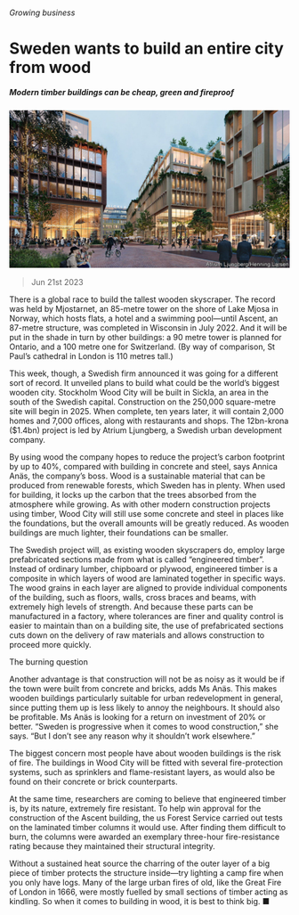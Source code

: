 ###### Growing business

# Sweden wants to build an entire city from wood 

##### Modern timber buildings can be cheap, green and fireproof 

![image](images/20230624_STP504.jpg) 

> Jun 21st 2023 

There is a global race to build the tallest wooden skyscraper. The record was held by Mjostarnet, an 85-metre tower on the shore of Lake Mjosa in Norway, which hosts flats, a hotel and a swimming pool—until Ascent, an 87-metre structure, was completed in Wisconsin in July 2022. And it will be put in the shade in turn by other buildings: a 90 metre tower is planned for Ontario, and a 100 metre one for Switzerland. (By way of comparison, St Paul’s cathedral in London is 110 metres tall.)

This week, though, a Swedish firm announced it was going for a different sort of record. It unveiled plans to build what could be the world’s biggest wooden city. Stockholm Wood City will be built in Sickla, an area in the south of the Swedish capital. Construction on the 250,000 square-metre site will begin in 2025. When complete, ten years later, it will contain 2,000 homes and 7,000 offices, along with restaurants and shops. The 12bn-krona ($1.4bn) project is led by Atrium Ljungberg, a Swedish urban development company.

By using wood the company hopes to reduce the project’s carbon footprint by up to 40%, compared with building in concrete and steel, says Annica Anäs, the company’s boss. Wood is a sustainable material that can be produced from renewable forests, which Sweden has in plenty. When used for building, it locks up the carbon that the trees absorbed from the atmosphere while growing. As with other modern construction projects using timber, Wood City will still use some concrete and steel in places like the foundations, but the overall amounts will be greatly reduced. As wooden buildings are much lighter, their foundations can be smaller.

The Swedish project will, as existing wooden skyscrapers do, employ large prefabricated sections made from what is called “engineered timber”. Instead of ordinary lumber, chipboard or plywood, engineered timber is a composite in which layers of wood are laminated together in specific ways. The wood grains in each layer are aligned to provide individual components of the building, such as floors, walls, cross braces and beams, with extremely high levels of strength. And because these parts can be manufactured in a factory, where tolerances are finer and quality control is easier to maintain than on a building site, the use of prefabricated sections cuts down on the delivery of raw materials and allows construction to proceed more quickly.

The burning question

Another advantage is that construction will not be as noisy as it would be if the town were built from concrete and bricks, adds Ms Anäs. This makes wooden buildings particularly suitable for urban redevelopment in general, since putting them up is less likely to annoy the neighbours. It should also be profitable. Ms Anäs is looking for a return on investment of 20% or better. “Sweden is progressive when it comes to wood construction,” she says. “But I don’t see any reason why it shouldn’t work elsewhere.” 

The biggest concern most people have about wooden buildings is the risk of fire. The buildings in Wood City will be fitted with several fire-protection systems, such as sprinklers and flame-resistant layers, as would also be found on their concrete or brick counterparts. 

At the same time, researchers are coming to believe that engineered timber is, by its nature, extremely fire resistant. To help win approval for the construction of the Ascent building, the us Forest Service carried out tests on the laminated timber columns it would use. After finding them difficult to burn, the columns were awarded an exemplary three-hour fire-resistance rating because they maintained their structural integrity. 

Without a sustained heat source the charring of the outer layer of a big piece of timber protects the structure inside—try lighting a camp fire when you only have logs. Many of the large urban fires of old, like the Great Fire of London in 1666, were mostly fuelled by small sections of timber acting as kindling. So when it comes to building in wood, it is best to think big. ■


